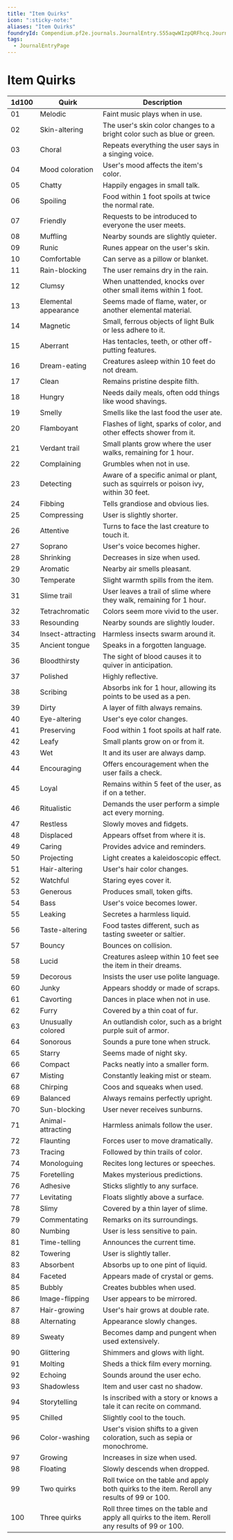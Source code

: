 ```yaml
---
title: "Item Quirks"
icon: ":sticky-note:"
aliases: "Item Quirks"
foundryId: Compendium.pf2e.journals.JournalEntry.S55aqwWIzpQRFhcq.JournalEntryPage.yHqDPytVY9bxWo9I
tags:
  - JournalEntryPage
---
```


# Item Quirks
  

| **1d100** | **Quirk** | **Description** |
| --- | --- | --- |
| 01 | Melodic | Faint music plays when in use. |
| 02 | Skin-altering | The user's skin color changes to a bright color such as blue or green. |
| 03 | Choral | Repeats everything the user says in a singing voice. |
| 04 | Mood coloration | User's mood affects the item's color. |
| 05 | Chatty | Happily engages in small talk. |
| 06 | Spoiling | Food within 1 foot spoils at twice the normal rate. |
| 07 | Friendly | Requests to be introduced to everyone the user meets. |
| 08 | Muffling | Nearby sounds are slightly quieter. |
| 09 | Runic | Runes appear on the user's skin. |
| 10 | Comfortable | Can serve as a pillow or blanket. |
| 11 | Rain-blocking | The user remains dry in the rain. |
| 12 | Clumsy | When unattended, knocks over other small items within 1 foot. |
| 13 | Elemental appearance | Seems made of flame, water, or another elemental material. |
| 14 | Magnetic | Small, ferrous objects of light Bulk or less adhere to it. |
| 15 | Aberrant | Has tentacles, teeth, or other off-putting features. |
| 16 | Dream-eating | Creatures asleep within 10 feet do not dream. |
| 17 | Clean | Remains pristine despite filth. |
| 18 | Hungry | Needs daily meals, often odd things like wood shavings. |
| 19 | Smelly | Smells like the last food the user ate. |
| 20 | Flamboyant | Flashes of light, sparks of color, and other effects shower from it. |
| 21 | Verdant trail | Small plants grow where the user walks, remaining for 1 hour. |
| 22 | Complaining | Grumbles when not in use. |
| 23 | Detecting | Aware of a specific animal or plant, such as squirrels or poison ivy, within 30 feet. |
| 24 | Fibbing | Tells grandiose and obvious lies. |
| 25 | Compressing | User is slightly shorter. |
| 26 | Attentive | Turns to face the last creature to touch it. |
| 27 | Soprano | User's voice becomes higher. |
| 28 | Shrinking | Decreases in size when used. |
| 29 | Aromatic | Nearby air smells pleasant. |
| 30 | Temperate | Slight warmth spills from the item. |
| 31 | Slime trail | User leaves a trail of slime where they walk, remaining for 1 hour. |
| 32 | Tetrachromatic | Colors seem more vivid to the user. |
| 33 | Resounding | Nearby sounds are slightly louder. |
| 34 | Insect-attracting | Harmless insects swarm around it. |
| 35 | Ancient tongue | Speaks in a forgotten language. |
| 36 | Bloodthirsty | The sight of blood causes it to quiver in anticipation. |
| 37 | Polished | Highly reflective. |
| 38 | Scribing | Absorbs ink for 1 hour, allowing its points to be used as a pen. |
| 39 | Dirty | A layer of filth always remains. |
| 40 | Eye-altering | User's eye color changes. |
| 41 | Preserving | Food within 1 foot spoils at half rate. |
| 42 | Leafy | Small plants grow on or from it. |
| 43 | Wet | It and its user are always damp. |
| 44 | Encouraging | Offers encouragement when the user fails a check. |
| 45 | Loyal | Remains within 5 feet of the user, as if on a tether. |
| 46 | Ritualistic | Demands the user perform a simple act every morning. |
| 47 | Restless | Slowly moves and fidgets. |
| 48 | Displaced | Appears offset from where it is. |
| 49 | Caring | Provides advice and reminders. |
| 50 | Projecting | Light creates a kaleidoscopic effect. |
| 51 | Hair-altering | User's hair color changes. |
| 52 | Watchful | Staring eyes cover it. |
| 53 | Generous | Produces small, token gifts. |
| 54 | Bass | User's voice becomes lower. |
| 55 | Leaking | Secretes a harmless liquid. |
| 56 | Taste-altering | Food tastes different, such as tasting sweeter or saltier. |
| 57 | Bouncy | Bounces on collision. |
| 58 | Lucid | Creatures asleep within 10 feet see the item in their dreams. |
| 59 | Decorous | Insists the user use polite language. |
| 60 | Junky | Appears shoddy or made of scraps. |
| 61 | Cavorting | Dances in place when not in use. |
| 62 | Furry | Covered by a thin coat of fur. |
| 63 | Unusually colored | An outlandish color, such as a bright purple suit of armor. |
| 64 | Sonorous | Sounds a pure tone when struck. |
| 65 | Starry | Seems made of night sky. |
| 66 | Compact | Packs neatly into a smaller form. |
| 67 | Misting | Constantly leaking mist or steam. |
| 68 | Chirping | Coos and squeaks when used. |
| 69 | Balanced | Always remains perfectly upright. |
| 70 | Sun-blocking | User never receives sunburns. |
| 71 | Animal-attracting | Harmless animals follow the user. |
| 72 | Flaunting | Forces user to move dramatically. |
| 73 | Tracing | Followed by thin trails of color. |
| 74 | Monologuing | Recites long lectures or speeches. |
| 75 | Foretelling | Makes mysterious predictions. |
| 76 | Adhesive | Sticks slightly to any surface. |
| 77 | Levitating | Floats slightly above a surface. |
| 78 | Slimy | Covered by a thin layer of slime. |
| 79 | Commentating | Remarks on its surroundings. |
| 80 | Numbing | User is less sensitive to pain. |
| 81 | Time-telling | Announces the current time. |
| 82 | Towering | User is slightly taller. |
| 83 | Absorbent | Absorbs up to one pint of liquid. |
| 84 | Faceted | Appears made of crystal or gems. |
| 85 | Bubbly | Creates bubbles when used. |
| 86 | Image-flipping | User appears to be mirrored. |
| 87 | Hair-growing | User's hair grows at double rate. |
| 88 | Alternating | Appearance slowly changes. |
| 89 | Sweaty | Becomes damp and pungent when used extensively. |
| 90 | Glittering | Shimmers and glows with light. |
| 91 | Molting | Sheds a thick film every morning. |
| 92 | Echoing | Sounds around the user echo. |
| 93 | Shadowless | Item and user cast no shadow. |
| 94 | Storytelling | Is inscribed with a story or knows a tale it can recite on command. |
| 95 | Chilled | Slightly cool to the touch. |
| 96 | Color-washing | User's vision shifts to a given coloration, such as sepia or monochrome. |
| 97 | Growing | Increases in size when used. |
| 98 | Floating | Slowly descends when dropped. |
| 99 | Two quirks | Roll twice on the table and apply both quirks to the item. Reroll any results of 99 or 100. |
| 100 | Three quirks | Roll three times on the table and apply all quirks to the item. Reroll any results of 99 or 100. |
